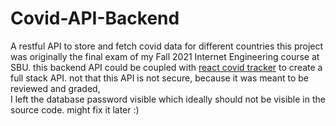 # Covid-API-Backend
A restful API to store and fetch covid data for different countries
this project was originally the final exam of my Fall 2021 Internet Engineering course at SBU.
this backend API could be coupled with [react covid tracker](https://github.com/mehrshad-sdtn/React-Covid-Tracker) to create a full stack API.
not that this API is not secure, because it was meant to be reviewed and graded, <br/>I left the database password visible which ideally should not be visible in the source code.
might fix it later :)
